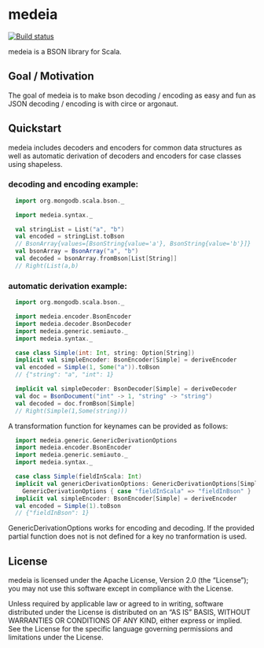 # medeia
[![Build status](https://img.shields.io/travis/medeia/medeia/master.svg)](https://travis-ci.com/medeia/medeia)

medeia is a BSON library for Scala.

## Goal / Motivation

The goal of medeia is to make bson decoding / encoding as easy and fun as JSON decoding / encoding is with circe or argonaut.

## Quickstart

medeia includes decoders and encoders for common data structures as well as automatic derivation of decoders and encoders for case classes using shapeless.

### decoding and encoding example:

```scala
  import org.mongodb.scala.bson._

  import medeia.syntax._

  val stringList = List("a", "b")
  val encoded = stringList.toBson
  // BsonArray{values=[BsonString{value='a'}, BsonString{value='b'}]}
  val bsonArray = BsonArray("a", "b")
  val decoded = bsonArray.fromBson[List[String]]
  // Right(List(a,b)
```

### automatic derivation example:

```scala
  import org.mongodb.scala.bson._

  import medeia.encoder.BsonEncoder
  import medeia.decoder.BsonDecoder
  import medeia.generic.semiauto._
  import medeia.syntax._

  case class Simple(int: Int, string: Option[String])
  implicit val simpleEncoder: BsonEncoder[Simple] = deriveEncoder
  val encoded = Simple(1, Some("a")).toBson
  // {"string": "a", "int": 1}

  implicit val simpleDecoder: BsonDecoder[Simple] = deriveDecoder
  val doc = BsonDocument("int" -> 1, "string" -> "string")
  val decoded = doc.fromBson[Simple]
  // Right(Simple(1,Some(string)))
```

A transformation function for keynames can be provided as follows:

```scala
  import medeia.generic.GenericDerivationOptions
  import medeia.encoder.BsonEncoder
  import medeia.generic.semiauto._
  import medeia.syntax._

  case class Simple(fieldInScala: Int)
  implicit val genericDerivationOptions: GenericDerivationOptions[Simple] =
    GenericDerivationOptions { case "fieldInScala" => "fieldInBson" }
  implicit val simpleEncoder: BsonEncoder[Simple] = deriveEncoder
  val encoded = Simple(1).toBson
  // {"fieldInBson": 1}
```

GenericDerivationOptions works for encoding and decoding.
If the provided partial function does not is not defined for a key no tranformation is used.

## License

medeia is licensed under the Apache License, Version 2.0 (the “License”); you may not use this software except in compliance with the License.

Unless required by applicable law or agreed to in writing, software distributed under the License is distributed on an “AS IS” BASIS, WITHOUT WARRANTIES OR CONDITIONS OF ANY KIND, either express or implied.
See the License for the specific language governing permissions and limitations under the License.